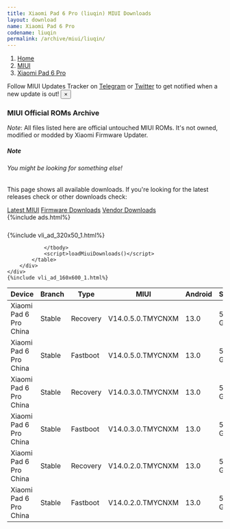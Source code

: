```yaml
---
title: Xiaomi Pad 6 Pro (liuqin) MIUI Downloads
layout: download
name: Xiaomi Pad 6 Pro
codename: liuqin
permalink: /archive/miui/liuqin/
---
```

<nav aria-label="breadcrumb">
    <ol class="breadcrumb">
        <li class="breadcrumb-item"><a href="/">Home</a></li>
        <li class="breadcrumb-item"><a href="/miui/">MIUI</a></li>
        <li class="breadcrumb-item active" aria-current="page"><a href="/miui/liuqin/">Xiaomi Pad 6 Pro</a></li>
    </ol>
</nav>
<div class="alert alert-primary alert-dismissible fade show" role="alert">
    Follow MIUI Updates Tracker on <a href="https://t.me/MIUIUpdatesTracker" class="alert-link">Telegram</a>
     or <a href="https://twitter.com/MiFwUpdater" class="alert-link">Twitter</a> to get notified when a new update is out!
    <button type="button" class="close" data-dismiss="alert" aria-label="Close">
        <span aria-hidden="true">&times;</span>
    </button>
</div>

### MIUI Official ROMs Archive
*Note*: All files listed here are official untouched MIUI ROMs. It's not owned, modified or modded by Xiaomi Firmware Updater.
<div class="card">
  <div class="card-body">
    <h5 class="card-title">Note</h5>
    <h6 class="card-subtitle mb-2 text-muted">You might be looking for something else!</h6>
    <p class="card-text">This page shows all available downloads.
     If you're looking for the latest releases check or other downloads check:</p>
    <a href="/miui/liuqin/" class="card-link">Latest MIUI</a>
    <a href="/firmware/liuqin/" class="card-link">Firmware Downloads</a>
    <a href="/vendor/liuqin/" class="card-link">Vendor Downloads</a>
  </div>
</div>
{%include ads.html%}
<div class="row justify-content-center">
    <div class="col-10">
        <div class="table-responsive-md" style="margin-top: 25px;">
            {%include vli_ad_320x50_1.html%}
            <table id="miui" class="display dt-responsive nowrap compact table table-striped table-hover table-sm">
                <thead class="thead-dark">
                    <tr>
                        <th data-ref="device">Device</th>
                        <th data-ref="branch">Branch</th>
                        <th data-ref="type">Type</th>
                        <th data-ref="miui">MIUI</th>
                        <th data-ref="android">Android</th>
                        <th data-ref="size">Size</th>
                        <th data-ref="size">Date</th>
                        <th data-ref="link">Link</th>
                    </tr>
                </thead>
                <tbody>
                <tr><td>Xiaomi Pad 6 Pro China</td><td>Stable</td><td>Recovery</td><td>V14.0.5.0.TMYCNXM</td><td>13.0</td><td>5.2 GB</td><td>2023-05-24</td><td><a href="/miui/liuqin/stable/V14.0.5.0.TMYCNXM/">Download</a></td></tr>
<tr><td>Xiaomi Pad 6 Pro China</td><td>Stable</td><td>Fastboot</td><td>V14.0.5.0.TMYCNXM</td><td>13.0</td><td>5.9 GB</td><td>2023-05-17</td><td><a href="/miui/liuqin/stable/V14.0.5.0.TMYCNXM/">Download</a></td></tr>
<tr><td>Xiaomi Pad 6 Pro China</td><td>Stable</td><td>Recovery</td><td>V14.0.3.0.TMYCNXM</td><td>13.0</td><td>5.2 GB</td><td>2023-04-25</td><td><a href="/miui/liuqin/stable/V14.0.3.0.TMYCNXM/">Download</a></td></tr>
<tr><td>Xiaomi Pad 6 Pro China</td><td>Stable</td><td>Fastboot</td><td>V14.0.3.0.TMYCNXM</td><td>13.0</td><td>5.8 GB</td><td>2023-04-22</td><td><a href="/miui/liuqin/stable/V14.0.3.0.TMYCNXM/">Download</a></td></tr>
<tr><td>Xiaomi Pad 6 Pro China</td><td>Stable</td><td>Recovery</td><td>V14.0.2.0.TMYCNXM</td><td>13.0</td><td>5.2 GB</td><td>2023-04-19</td><td><a href="/miui/liuqin/stable/V14.0.2.0.TMYCNXM/">Download</a></td></tr>
<tr><td>Xiaomi Pad 6 Pro China</td><td>Stable</td><td>Fastboot</td><td>V14.0.2.0.TMYCNXM</td><td>13.0</td><td>5.8 GB</td><td>2023-04-11</td><td><a href="/miui/liuqin/stable/V14.0.2.0.TMYCNXM/">Download</a></td></tr>

                </tbody>
                <script>loadMiuiDownloads()</script>
            </table>
        </div>
    </div>
    {%include vli_ad_160x600_1.html%}
</div>
